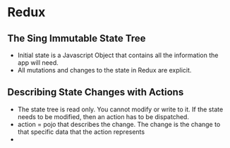 # Redux

## The Sing Immutable State Tree
+ Initial state is a Javascript Object that contains all the information the app will need.
+ All mutations and changes to the state in Redux are explicit.

## Describing State Changes with Actions
+ The state tree is read only. You cannot modify or write to it. If the state needs to be modified, then an action has to be dispatched.
+ action = pojo that describes the change. The change is the change to that specific data that the action represents
+